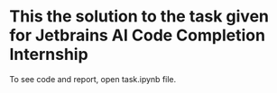 # This the solution to the task given for Jetbrains AI Code Completion Internship
To see code and report, open task.ipynb file.

